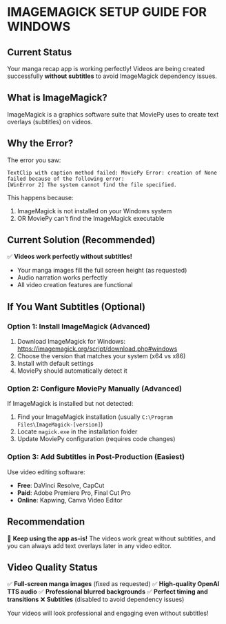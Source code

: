 # IMAGEMAGICK SETUP GUIDE FOR WINDOWS

## Current Status
Your manga recap app is working perfectly! Videos are being created successfully **without subtitles** to avoid ImageMagick dependency issues.

## What is ImageMagick?
ImageMagick is a graphics software suite that MoviePy uses to create text overlays (subtitles) on videos.

## Why the Error?
The error you saw:
```
TextClip with caption method failed: MoviePy Error: creation of None failed because of the following error:
[WinError 2] The system cannot find the file specified.
```

This happens because:
1. ImageMagick is not installed on your Windows system
2. OR MoviePy can't find the ImageMagick executable

## Current Solution (Recommended)
✅ **Videos work perfectly without subtitles!**
- Your manga images fill the full screen height (as requested)
- Audio narration works perfectly
- All video creation features are functional

## If You Want Subtitles (Optional)

### Option 1: Install ImageMagick (Advanced)
1. Download ImageMagick for Windows: https://imagemagick.org/script/download.php#windows
2. Choose the version that matches your system (x64 vs x86)
3. Install with default settings
4. MoviePy should automatically detect it

### Option 2: Configure MoviePy Manually (Advanced)
If ImageMagick is installed but not detected:
1. Find your ImageMagick installation (usually `C:\Program Files\ImageMagick-[version]`)
2. Locate `magick.exe` in the installation folder
3. Update MoviePy configuration (requires code changes)

### Option 3: Add Subtitles in Post-Production (Easiest)
Use video editing software:
- **Free**: DaVinci Resolve, CapCut
- **Paid**: Adobe Premiere Pro, Final Cut Pro
- **Online**: Kapwing, Canva Video Editor

## Recommendation
🎯 **Keep using the app as-is!** The videos work great without subtitles, and you can always add text overlays later in any video editor.

## Video Quality Status
✅ **Full-screen manga images** (fixed as requested)
✅ **High-quality OpenAI TTS audio**
✅ **Professional blurred backgrounds**
✅ **Perfect timing and transitions**
❌ **Subtitles** (disabled to avoid dependency issues)

Your videos will look professional and engaging even without subtitles!
